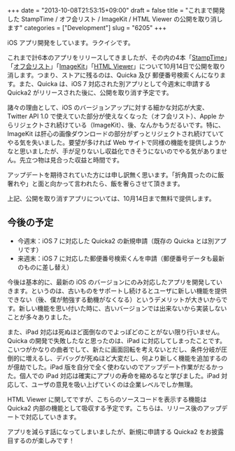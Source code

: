 +++
date = "2013-10-08T21:53:15+09:00"
draft = false
title = "これまで開発した StampTime / オフ会リスト / ImageKit / HTML Viewer の公開を取り消します"
categories = ["Development"]
slug = "6205"
+++

iOS アプリ開発をしています。ラクイシです。

これまで計6本のアプリをリリースしてきましたが、その内の4本「[StampTime](https://itunes.apple.com/jp/app/stamptime/id452580423?mt=8&uo=4&at=11l3RT)」「[オフ会リスト](https://itunes.apple.com/jp/app/ofu-huirisuto-can-jia-zhe/id533017985?mt=8&uo=4&at=11l3RT)」「[ImageKit](https://itunes.apple.com/jp/app/imagekit/id588135117?mt=8&uo=4&at=11l3RT)」「[HTML Viewer](https://itunes.apple.com/jp/app/html-viewer/id656968855?mt=8&uo=4&at=11l3RT)」について10月14日で公開を取り消します。つまり、ストアに残るのは、Quicka 及び 郵便番号検索くんになります。また、Quicka は、iOS 7 対応された別アプリとして今週末に申請する Quicka2 がリリースされた後に、公開を取り消す予定です。

諸々の理由として、iOS のバージョンアップに対する細かな対応が大変、Twitter API 1.0 で使えていた部分が使えなくなった（オフ会リスト）、Apple からリジェクトされ続けている（ImageKit）、後、なんかもうだるいです。特に、ImageKit は肝心の画像ダウンロードの部分がずっとリジェクトされ続けていてやる気を失いました。要望が多ければ Web サイトで同様の機能を提供しようかなと思いましたが、手が足りないし収益化できそうにないのでやる気がありません。先立つ物は見合った収益と時間です。

アップデートを期待されていた方には申し訳無く思います。「折角買ったのに飯奢れや」と面と向かって言われたら、飯を奢らさせて頂きます。

上記、公開を取り消すアプリについては、10月14日まで無料で提供します。

## 今後の予定


* 今週末：iOS 7 に対応した Quicka2 の新規申請（既存の Quicka とは別アプリです）
* 来週末：iOS 7 に対応した郵便番号検索くんを申請（郵便番号データも最新のものに差し替え）


今後は基本的に、最新の iOS のバージョンにのみ対応したアプリを開発していきます。というのは、古いものをサポートし続けるとユーザに新しい機能を提供できない（後、僕が勉強する動機がなくなる）というデメリットが大きいからです。新しい機能を思い付いた時に、古いバージョンでは出来ないから実装しないことが多々ありました。

また、iPad 対応は死ぬほど面倒なのでよっぽどのことがない限り行いません。Quicka の開発で失敗したなと思ったのは、iPad に対応してしまったことです。こいつがかなりの曲者でして、新たに画面回転を考えないとだし、条件分岐が圧倒的に増えるし、デバッグが死ぬほど大変だし、何より新しく機能を追加するのが億劫でした。iPad 版を自分で全く使わないのでアップデート作業がだるかった。個人での iPad 対応は確実にアプリの寿命を縮めるなと学びました。iPad 対応して、ユーザの意見を吸い上げていくのは企業レベルでしか無理。

HTML Viewer に関してですが、こちらのソースコードを表示する機能は Quicka2 内部の機能として吸収する予定です。こちらは、リリース後のアップデートで対応していきます。

アプリを減らす話になってしまいましたが、新規に申請する Quicka2 をお披露目するのが楽しみです！
